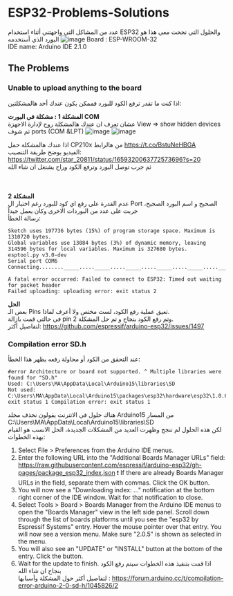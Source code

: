 # ESP32-Problems-Solutions
عدد من المشاكل التي واجهتني أثناء استخدام ESP32 والحلول التي نجحت معي
هذا هو البورد الذي أستخدمه
![image](https://github.com/Mjd0001/ESP32-Problems-Solutions/assets/105239889/e2d3f895-9387-4c66-b384-15b7accc5f5a)
Board : ESP-WROOM-32 <br>
IDE name: Arduino IDE 2.1.0 <br>


## The Problems
### Unable to upload anything to the board
اذا كنت ما تقدر ترفع الكود للبورد فممكن يكون عندك أحد هالمشكلتين: <br>

**المشكلة 1 : مشكلة في البورت COM** <br>
عشان تعرف ان عندك هالمشكلة روح لإدارة الاجهزة 
View => show hidden devices
ثم شوف
 ports (COM &LPT)
 ![image](https://github.com/Mjd0001/ESP32-Problems-Solutions/assets/105239889/72dc7c62-bdea-4363-8ac5-c6661dc4e046)
![image](https://github.com/Mjd0001/ESP32-Problems-Solutions/assets/105239889/d942c1e0-ada2-4ffd-93a8-fbe148b40052)

اذا عندك هالمشكلة 
حمل CP210x من هالرابط https://t.co/BstuNeHBGA <br>
الفيديو يوضح طريقة التنصيب: https://twitter.com/star_20811/status/1659320063772573696?s=20 <br> 
ثم جرب توصل البورد وترفع الكود وراح يشتغل ان شاء الله <br>
<br> 
<br>
<br>
**المشكلة 2** <br>
عدم القدرة على رفع اي كود للبورد رغم اختيار ال Port الصحيح و اسم البورد الصحيح، جربت على عدد من البوردات الاخرى وكان يعمل جيداً <br>
رسالة الخطأ:
```
Sketch uses 197736 bytes (15%) of program storage space. Maximum is 1310720 bytes.
Global variables use 13084 bytes (3%) of dynamic memory, leaving 314596 bytes for local variables. Maximum is 327680 bytes.
esptool.py v3.0-dev
Serial port COM6
Connecting........_____....._____....._____....._____....._____....._____....._____

A fatal error occurred: Failed to connect to ESP32: Timed out waiting for packet header
Failed uploading: uploading error: exit status 2
```

**الحل** <br>
بعض الـ Pins تعيق عملية رفع الكود، لست مختص ولا أعرف لماذا. <br>
في حالتي قمت بازالة pin 2 وتم رفع الكود بنجاح و تم حل المشكلة. <br>
لتفاصيل أكثر: https://github.com/espressif/arduino-esp32/issues/1497

### Compilation error SD.h
عند  التحقق من الكود أو محاولة رفعه يظهر هذا الخطأ: <br>
```
#error Architecture or board not supported. ^ Multiple libraries were found for "SD.h" 
Used: C:\Users\MA\AppData\Local\Arduino15\libraries\SD 
Not used: C:\Users\MA\AppData\Local\Arduino15\packages\esp32\hardware\esp32\1.0.6\libraries\SD exit status 1 Compilation error: exit status 1
```
هناك حلول في الانترنت يقولون نحذف مجلد Arduino15 من المسار C:\Users\MA\AppData\Local\Arduino15\libraries\SD  <br>
لكن هذه الحلول لم تنجح وظهرت العديد من المشكلات الجديدة، الحل الانسب هو القيام بهذه الخطوات:

1. Select File > Preferences from the Arduino IDE menus.
2. Enter the following URL into the "Additional Boards Manager URLs" field:
https://raw.githubusercontent.com/espressif/arduino-esp32/gh-pages/package_esp32_index.json
:exclamation: If there are already Boards Manager URLs in the field, separate them with commas.
Click the OK button.
3. You will now see a "Downloading index: ..." notification at the bottom right corner of the IDE window. Wait for that notification to close.
4. Select Tools > Board > Boards Manager from the Arduino IDE menus to open the "Boards Manager" view in the left side panel.
Scroll down through the list of boards platforms until you see the "esp32 by Espressif Systems" entry. Hover the mouse pointer over that entry.
You will now see a version menu. Make sure "2.0.5" is shown as selected in the menu.
5. You will also see an "UPDATE" or "INSTALL" button at the bottom of the entry. Click the button.
6. Wait for the update to finish.
اذا قمت بتنفيذ هذه الخطوات سيتم رفع الكود بنجاح ان شاء الله <br>
لتفاصيل أكثر حول المشكلة وأسبابها : https://forum.arduino.cc/t/compilation-error-arduino-2-0-sd-h/1045826/2

